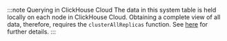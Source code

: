 :::note Querying in ClickHouse Cloud
The data in this system table is held locally on each node in ClickHouse Cloud. Obtaining a complete view of all data, therefore, requires the `clusterAllReplicas` function. See [here](/docs/en/operations/system-tables#system-tables-in-clickhouse-cloud) for further details.
:::
